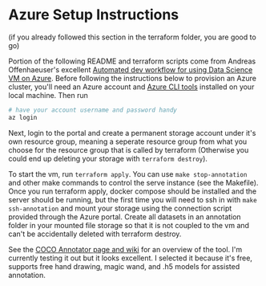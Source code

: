 # Azure Setup Instructions 
(if you already followed this section in the terraform folder, you are good to go)

Portion of the following README and terraform scripts come from Andreas Offenhaeuser's excellent [Automated dev workflow for using Data Science VM on Azure](https://medium.com/@an0xff/automated-dev-workflow-for-using-data-science-vm-on-azure-13c1a5b56f91). Before following the instructions below to provision an Azure cluster, you'll need an Azure account and [Azure CLI tools](https://docs.microsoft.com/en-us/cli/azure/install-azure-cli?view=azure-cli-latest) installed on your local machine. Then run

```sh
# have your account username and password handy
az login
```

Next, login to the portal and create a permanent storage account under it's own resource group, meaning a seperate resource group from what you choose for the resource group that is called by terraform (Otherwise you could end up deleting your storage with `terraform destroy`). 

To start the vm, run `terraform apply`. You can use `make stop-annotation` and other make commands to control the serve instance (see the Makefile).  Once you run terraform apply, docker compose should be installed and the server should be running, but the first time you will need to ssh in with `make ssh-annotation` and mount your storage using the connection script provided through the Azure portal. Create all datasets in an annotation folder in your mounted file storage so that it is not coupled to the vm and can't be accidentally deleted with terraform destroy.

See the [COCO Annotator page and wiki]() for an overview of the tool. I'm currently testing it out but it looks excellent. I selected it because it's free, supports free hand drawing, magic wand, and .h5 models for assisted annotation.
